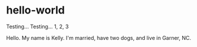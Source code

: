 # hello-world
Testing... Testing... 1, 2, 3

Hello. My name is Kelly. I'm married, have two dogs, and live in Garner, NC. 
